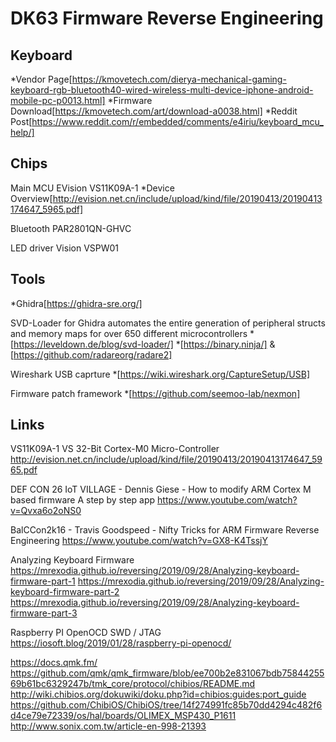 # DK63 Firmware Reverse Engineering

## Keyboard

*Vendor Page[https://kmovetech.com/dierya-mechanical-gaming-keyboard-rgb-bluetooth40-wired-wireless-multi-device-iphone-android-mobile-pc-p0013.html]
*Firmware Download[https://kmovetech.com/art/download-a0038.html]
*Reddit Post[https://www.reddit.com/r/embedded/comments/e4iriu/keyboard_mcu_help/]

## Chips

Main MCU
EVision VS11K09A-1
*Device Overview[http://evision.net.cn/include/upload/kind/file/20190413/20190413174647_5965.pdf]

Bluetooth
PAR2801QN-GHVC

LED driver
Vision VSPW01

## Tools

*Ghidra[https://ghidra-sre.org/]

SVD-Loader for Ghidra automates the entire generation of peripheral structs and memory maps for over 650 different microcontrollers
*[https://leveldown.de/blog/svd-loader/]
*[https://binary.ninja/]
&[https://github.com/radareorg/radare2]

Wireshark USB caprture
*[https://wiki.wireshark.org/CaptureSetup/USB]

Firmware patch framework
*[https://github.com/seemoo-lab/nexmon]

## Links

VS11K09A-1 VS 32-Bit Cortex-M0 Micro-Controller
http://evision.net.cn/include/upload/kind/file/20190413/20190413174647_5965.pdf

DEF CON 26 IoT VILLAGE - Dennis Giese - How to modify ARM Cortex M based firmware A step by step app
https://www.youtube.com/watch?v=Qvxa6o2oNS0

BalCCon2k16 - Travis Goodspeed - Nifty Tricks for ARM Firmware Reverse Engineering
https://www.youtube.com/watch?v=GX8-K4TssjY

Analyzing Keyboard Firmware
https://mrexodia.github.io/reversing/2019/09/28/Analyzing-keyboard-firmware-part-1
https://mrexodia.github.io/reversing/2019/09/28/Analyzing-keyboard-firmware-part-2
https://mrexodia.github.io/reversing/2019/09/28/Analyzing-keyboard-firmware-part-3


Raspberry PI OpenOCD SWD / JTAG
https://iosoft.blog/2019/01/28/raspberry-pi-openocd/

https://docs.qmk.fm/
https://github.com/qmk/qmk_firmware/blob/ee700b2e831067bdb7584425569b61bc6329247b/tmk_core/protocol/chibios/README.md
http://wiki.chibios.org/dokuwiki/doku.php?id=chibios:guides:port_guide
https://github.com/ChibiOS/ChibiOS/tree/14f274991fc85b70dd4294c482f6d4ce79e72339/os/hal/boards/OLIMEX_MSP430_P1611
http://www.sonix.com.tw/article-en-998-21393